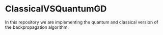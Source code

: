 # ClassicalVSQuantumGD
In this repository we are implementing the quantum and classical version of the backpropagation algorithm.
